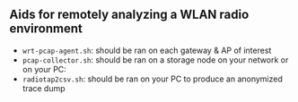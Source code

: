 ## Aids for remotely analyzing a WLAN radio environment

* `wrt-pcap-agent.sh`: should be ran on each gateway & AP of interest
* `pcap-collector.sh`: should be ran on a storage node on your network or on your PC:
* `radiotap2csv.sh`: should be ran on your PC to produce an anonymized trace dump

